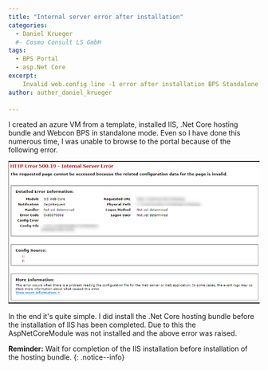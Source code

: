 ```yaml
---
title: "Internal server error after installation"
categories:
  - Daniel Krueger
  #- Cosmo Consult LS GmbH
tags:
  - BPS Portal
  - asp.Net Core
excerpt:
    Invalid web.config line -1 error after installation BPS Standalone 
author: author_daniel_krueger
  
---
```

I created an azure VM from a template, installed IIS, .Net Core hosting bundle and Webcon BPS in standalone mode. Even so I have done this numerous time, I was unable to browse to the portal because of the following error.

![Error message](/assets/images/dkrueger/posts/missing_core_module/missing_core_module_error.png)

In the end it's quite simple. I did install the .Net Core hosting bundle before the installation of IIS has been completed. Due to this the AspNetCoreModule was not installed and the above error was raised.

**Reminder:** Wait for completion of the IIS installation before installation of the hosting bundle.
{: .notice--info}